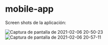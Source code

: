 # mobile-app
Screen shots de la aplicación:

![Captura de pantalla de 2021-02-06 20-50-23](https://user-images.githubusercontent.com/22305649/107132878-d8c99b00-68c1-11eb-9f22-4aaac54cb6f2.png)
![Captura de pantalla de 2021-02-06 20-57-11](https://user-images.githubusercontent.com/22305649/107132881-dd8e4f00-68c1-11eb-8d13-6596e3304084.png)
